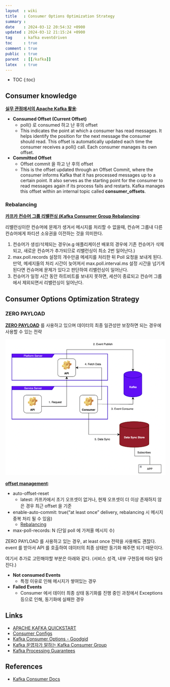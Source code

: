 ```yaml
---
layout  : wiki
title   : Consumer Options Optimization Strategy
summary : 
date    : 2024-03-12 20:54:32 +0900
updated : 2024-03-12 21:15:24 +0900
tag     : kafka eventdriven
toc     : true
comment : true
public  : true
parent  : [[/kafka]]
latex   : true
---
```

* TOC
{:toc}

## Consumer knowledge

__[실무 관점에서의 Apache Kafka 활용](https://medium.com/@greg.shiny82/%EC%8B%A4%EB%AC%B4-%EA%B4%80%EC%A0%90%EC%97%90%EC%84%9C%EC%9D%98-apache-kafka-%ED%99%9C%EC%9A%A9-023d468f9182)__:

- __Consumed Offset (Current Offset)__
  - poll() 로 consumed 하고 난 후의 offset
  - This indicates the point at which a consumer has read messages. It helps identify the position for the next message the consumer should read. This offset is automatically updated each time the consumer receives a poll() call. Each consumer manages its own offset.
- __Committed Offset__
  - Offset commit 을 하고 난 후의 offset
  - This is the offset updated through an Offset Commit, where the consumer informs Kafka that it has processed messages up to a certain point. It also serves as the starting point for the consumer to read messages again if its process fails and restarts. Kafka manages this offset within an internal topic called __consumer_offsets__.

### Rebalancing

__[카프카 컨슈머 그룹 리밸런싱 (Kafka Consumer Group Rebalancing](https://techblog.gccompany.co.kr/%EC%B9%B4%ED%94%84%EC%B9%B4-%EC%BB%A8%EC%8A%88%EB%A8%B8-%EA%B7%B8%EB%A3%B9-%EB%A6%AC%EB%B0%B8%EB%9F%B0%EC%8B%B1-kafka-consumer-group-rebalancing-5d3e3b916c9e)__:

리밸런싱이란 컨슈머에 문제가 생겨서 메시지를 처리할 수 없을때, 컨슈머 그룹내 다른 컨슈머에게 파티션 소유권을 이전하는 것을 의미한다.

1. 컨슈머가 생성/삭제되는 경우(e.g 애플리케이션 배포의 경우에 기존 컨슈머가 삭제되고, 새로운 컨슈머가 추가되므로 리밸런싱이 최소 2번 일어난다.)
2. max.poll.records 설정의 개수만큼 메세지를 처리한 뒤 Poll 요청을 보내게 된다. 만약, 메세지들의 처리 시간이 늦어져서 max.poll.interval.ms 설정 시간을 넘기게 된다면 컨슈머에 문제가 있다고 판단하여 리밸런싱이 일어난다.
3. 컨슈머가 일정 시간 동안 하트비트를 보내지 못하면, 세션이 종료되고 컨슈머 그룹에서 제외되면서 리밸런싱이 일어난다.

## Consumer Options Optimization Strategy

### ZERO PAYLOAD

__[ZERO PAYLOAD](https://baekjungho.github.io/wiki/architecture/architecture-zero-payload/)__ 를 사용하고 있으며 데이터의 최종 일관성만 보장하면 되는 경우에 사용할 수 있는 전략

![](/resource/wiki/kafka-consumer-options-strategy/zero-payload.png)

__[offset management](https://docs.confluent.io/platform/current/clients/consumer.html#offset-management)__:
- auto-offset-reset
  - latest: 카프카에서 초기 오프셋이 없거나, 현재 오프셋이 더 이상 존재하지 않은 경우 최근 offset 을 기준
- enable-auto-commit: true(“at least once” delivery, rebalancing 시 메시지 중복 처리 될 수 있음)
  - [Rebalancing](https://medium.com/@greg.shiny82/%EC%8B%A4%EB%AC%B4-%EA%B4%80%EC%A0%90%EC%97%90%EC%84%9C%EC%9D%98-apache-kafka-%ED%99%9C%EC%9A%A9-023d468f9182)
- max-poll-records: N (단일 poll 에 가져올 메시지 수)

ZERO PAYLOAD 를 사용하고 있는 경우, at least once 전략을 사용해도 괜찮다. event 를 받아서 API 를 호출하여 데이터의 최종 상태만 동기화 해주면 되기 때문이다.

여기서 추가로 고민해야할 부분은 아래와 같다. (서비스 성격, 내부 구현등에 따라 달라진다.)

- __Not consumed Events__
  - 특정 이유로 인해 메시지가 쌓여있는 경우
- __Failed Events__
  - Consumer 에서 데이터 최종 상태 동기화를 진행 중인 과정에서 Exceptions 등으로 인해, 동기화에 실패한 경우

## Links

- [APACHE KAFKA QUICKSTART](https://kafka.apache.org/quickstart)
- [Consumer Configs](https://kafka.apache.org/documentation/#consumerconfigs)
- [Kafka Consumer Options - Goodgid](https://goodgid.github.io/Kafka-Consumer-Option/)
- [Kafka 운영자가 말하는 Kafka Consumer Group](https://www.popit.kr/kafka-consumer-group/)
- [Kafka Processing Guarantees](https://docs.confluent.io/platform/7.6/streams/concepts.html#streams-concepts-processing-guarantees)

## References

- [Kafka Consumer Docs](https://docs.confluent.io/platform/current/clients/consumer.html)